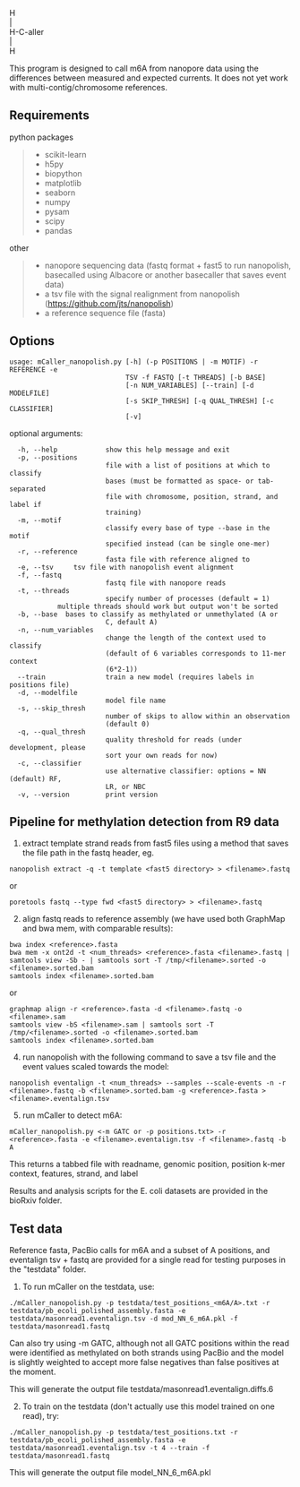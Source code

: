   H  
  |  
H-C-aller  
  |  
  H

This program is designed to call m6A from nanopore data using the differences between measured and expected currents. It does not yet work with multi-contig/chromosome references.  

## Requirements
python packages
> - scikit-learn 
> - h5py
> - biopython 
> - matplotlib
> - seaborn
> - numpy
> - pysam
> - scipy
> - pandas

other
> - nanopore sequencing data (fastq format + fast5 to run nanopolish, basecalled using Albacore or another basecaller that saves event data)
> - a tsv file with the signal realignment from nanopolish (https://github.com/jts/nanopolish)
> - a reference sequence file (fasta)

## Options
```
usage: mCaller_nanopolish.py [-h] (-p POSITIONS | -m MOTIF) -r REFERENCE -e
                             TSV -f FASTQ [-t THREADS] [-b BASE]
                             [-n NUM_VARIABLES] [--train] [-d MODELFILE]
                             [-s SKIP_THRESH] [-q QUAL_THRESH] [-c CLASSIFIER]
                             [-v]
```

optional arguments:
```
  -h, --help            show this help message and exit
  -p, --positions
                        file with a list of positions at which to classify
                        bases (must be formatted as space- or tab-separated
                        file with chromosome, position, strand, and label if
                        training)
  -m, --motif 
                        classify every base of type --base in the motif
                        specified instead (can be single one-mer)
  -r, --reference 
                        fasta file with reference aligned to
  -e, --tsv     tsv file with nanopolish event alignment
  -f, --fastq 
                        fastq file with nanopore reads
  -t, --threads
                        specify number of processes (default = 1) 
			multiple threads should work but output won't be sorted
  -b, --base  bases to classify as methylated or unmethylated (A or
                        C, default A)
  -n, --num_variables
                        change the length of the context used to classify
                        (default of 6 variables corresponds to 11-mer context
                        (6*2-1))
  --train               train a new model (requires labels in positions file)
  -d, --modelfile 
                        model file name
  -s, --skip_thresh 
                        number of skips to allow within an observation
                        (default 0)
  -q, --qual_thresh
                        quality threshold for reads (under development, please
                        sort your own reads for now)
  -c, --classifier 
                        use alternative classifier: options = NN (default) RF,
                        LR, or NBC
  -v, --version         print version
```

## Pipeline for methylation detection from R9 data

1. extract template strand reads from fast5 files using a method that saves the file path in the fastq header, eg.
``` 
nanopolish extract -q -t template <fast5 directory> > <filename>.fastq 
```
   or 
``` 
poretools fastq --type fwd <fast5 directory> > <filename>.fastq 
```
2. align fastq reads to reference assembly (we have used both GraphMap and bwa mem, with comparable results):
``` 
bwa index <reference>.fasta 
bwa mem -x ont2d -t <num_threads> <reference>.fasta <filename>.fastq | samtools view -Sb - | samtools sort -T /tmp/<filename>.sorted -o <filename>.sorted.bam 
samtools index <filename>.sorted.bam 
```
   or 
``` 
graphmap align -r <reference>.fasta -d <filename>.fastq -o <filename>.sam 
samtools view -bS <filename>.sam | samtools sort -T /tmp/<filename>.sorted -o <filename>.sorted.bam 
samtools index <filename>.sorted.bam 
``` 
4. run nanopolish with the following command to save a tsv file and the event values scaled towards the model:
``` 
nanopolish eventalign -t <num_threads> --samples --scale-events -n -r <filename>.fastq -b <filename>.sorted.bam -g <reference>.fasta > <filename>.eventalign.tsv
```
5. run mCaller to detect m6A:
```
mCaller_nanopolish.py <-m GATC or -p positions.txt> -r <reference>.fasta -e <filename>.eventalign.tsv -f <filename>.fastq -b A 
```
   This returns a tabbed file with readname, genomic position, position k-mer context, features, strand, and label

Results and analysis scripts for the E. coli datasets are provided in the bioRxiv folder. 

## Test data

Reference fasta, PacBio calls for m6A and a subset of A positions, and eventalign tsv + fastq are provided for a single read for testing purposes in the "testdata" folder. 

1. To run mCaller on the testdata, use:
``` 
./mCaller_nanopolish.py -p testdata/test_positions_<m6A/A>.txt -r testdata/pb_ecoli_polished_assembly.fasta -e testdata/masonread1.eventalign.tsv -d mod_NN_6_m6A.pkl -f testdata/masonread1.fastq 
```
   Can also try using -m GATC, although not all GATC positions within the read were identified as methylated on both strands using PacBio and the model is slightly weighted to accept more false negatives than false positives at the moment. 

  This will generate the output file testdata/masonread1.eventalign.diffs.6

2. To train on the testdata (don't actually use this model trained on one read), try:
``` 
./mCaller_nanopolish.py -p testdata/test_positions.txt -r testdata/pb_ecoli_polished_assembly.fasta -e testdata/masonread1.eventalign.tsv -t 4 --train -f testdata/masonread1.fastq
```

  This will generate the output file model_NN_6_m6A.pkl
